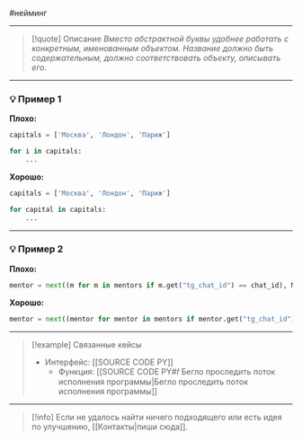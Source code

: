 #нейминг 
***

>[!quote] Описание
_Вместо абстрактной буквы удобнее работать с конкретным, именованным объектом.
Название должно быть содержательным, должно соответствовать объекту, описывать его._

***
### 💡 Пример 1


**Плохо:**
```python
capitals = ['Москва', 'Лондон', 'Париж']

for i in capitals:
	...
```

**Хорошо:**
```python
capitals = ['Москва', 'Лондон', 'Париж']

for capital in capitals:
	...
```

***
### 💡 Пример 2


**Плохо:**
```python
mentor = next((m for m in mentors if m.get("tg_chat_id") == chat_id), None)
```

**Хорошо:**
```python
mentor = next((mentor for mentor in mentors if mentor.get("tg_chat_id") == chat_id), None)
```

***

> [!example] Связанные кейсы
>- Интерфейс: [[SOURCE CODE PY]]
>	- Функция: [[SOURCE CODE PY#𝑓 Бегло проследить поток исполнения программы|Бегло проследить поток исполнения программы]]

***

> [!info]
> Если не удалось найти ничего подходящего или есть идея по улучшению, [[Контакты|пиши сюда]].
